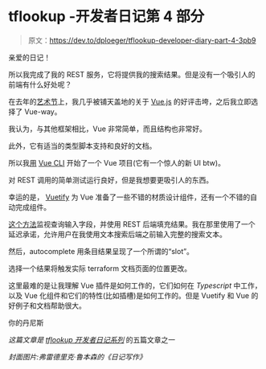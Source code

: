 # tflookup -开发者日记第 4 部分

> 原文：<https://dev.to/dploeger/tflookup-developer-diary-part-4-3pb9>

亲爱的日记！

所以我完成了我的 REST 服务，它将提供我的搜索结果。但是没有一个吸引人的前端有什么好处呢？

在去年的[艺术节](https://www.enterjs.de/)上，我几乎被铺天盖地的关于 [Vue.js](https://vuejs.org) 的好评击垮，之后我立即选择了 Vue-way。

我认为，与其他框架相比，Vue 非常简单，而且结构也非常好。

此外，它有适当的类型脚本支持和良好的文档。

所以我[用](https://github.com/dploeger/tflookup/tree/master/static) [Vue CLI](https://cli.vuejs.org/) 开始了一个 Vue 项目(它有一个惊人的新 UI btw)。

对 REST 调用的简单测试运行良好，但是我想要更吸引人的东西。

幸运的是， [Vuetify](https://vuetifyjs.com) 为 Vue 准备了一些不错的材质设计组件，还有一个不错的自动完成组件。

[这个方法](https://github.com/dploeger/tflookup/blob/master/static/src/components/Lookup.vue#L70)监视查询输入字段，并使用 REST 后端填充结果。我在那里使用了一个延迟承诺，允许用户在我使用文本搜索后端之前输入完整的搜索文本。

然后，autocomplete 用条目结果呈现了一个所谓的“slot”。

选择一个结果将触发实际 terraform 文档页面的位置更改。

这里最难的是让我理解 Vue 插件是如何工作的，它们如何在 *Typescript* 中工作，以及 Vue 化组件和它们的特性(比如插槽)是如何工作的。但是 Vuetify 和 Vue 的好例子和文档帮助很大。

你的丹尼斯

*这篇文章是 [tflookup 开发者日记系列](https://dev.to/t/tflookup)* 的五篇文章之一

*封面图片:弗雷德里克·鲁本森的《日记写作》*